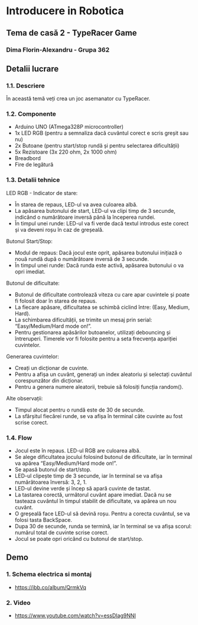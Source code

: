 # Introducere in Robotica
## Tema de casă 2 - TypeRacer Game
### Dima Florin-Alexandru - Grupa 362

## Detalii lucrare

### 1.1. Descriere
În această temă veți crea un joc asemanator cu TypeRacer.

### 1.2. Componente
- Arduino UNO (ATmega328P microcontroller)
- 1x LED RGB (pentru a semnaliza dacă cuvântul corect e scris greșit sau nu)
- 2x Butoane (pentru start/stop rundă și pentru selectarea dificultății)
- 5x Rezistoare (3x 220 ohm, 2x 1000 ohm)
- Breadbord
- Fire de legătură

### 1.3. Detalii tehnice
LED RGB - Indicator de stare:
- În starea de repaus, LED-ul va avea culoarea albă.
- La apăsarea butonului de start, LED-ul va clipi timp de 3 secunde, indicând o numărătoare inversă până la începerea rundei.
- În timpul unei runde: LED-ul va fi verde dacă textul introdus este corect și va deveni roșu în caz de greșeală.

Butonul Start/Stop:
- Modul de repaus: Dacă jocul este oprit, apăsarea butonului inițiază o nouă rundă după o numărătoare inversă de 3 secunde.
- În timpul unei runde: Dacă runda este activă, apăsarea butonului o va opri imediat.

Butonul de dificultate:
- Butonul de dificultate controlează viteza cu care apar cuvintele și poate fi folosit doar în starea de repaus.
- La fiecare apăsare, dificultatea se schimbă ciclind între: (Easy, Medium, Hard).
- La schimbarea dificultății, se trimite un mesaj prin serial: “Easy/Medium/Hard mode on!”.
- Pentru gestionarea apăsărilor butoanelor, utilizați debouncing și întreruperi. Timerele vor fi folosite pentru a seta frecvența apariției cuvintelor.

Generarea cuvintelor:
- Creați un dicționar de cuvinte.
- Pentru a afișa un cuvânt, generați un index aleatoriu și selectați cuvântul corespunzător din dicționar.
- Pentru a genera numere aleatorii, trebuie să folosiți funcția random().

Alte observații:
- Timpul alocat pentru o rundă este de 30 de secunde.
- La sfârșitul fiecărei runde, se va afișa în terminal câte cuvinte au fost scrise corect.

### 1.4. Flow
- Jocul este în repaus. LED-ul RGB are culoarea albă.
- Se alege dificultatea jocului folosind butonul de dificultate, iar în terminal va apărea “Easy/Medium/Hard mode on!”.
- Se apasă butonul de start/stop.
- LED-ul clipește timp de 3 secunde, iar în terminal se va afișa numărătoarea înversă: 3, 2, 1.
- LED-ul devine verde și încep să apară cuvinte de tastat.
- La tastarea corectă, următorul cuvânt apare imediat. Dacă nu se tasteaza cuvântul în timpul stabilit de dificultate, va apărea un nou cuvânt.
- O greșeală face LED-ul să devină roșu. Pentru a corecta cuvântul, se va folosi tasta BackSpace.
- Dupa 30 de secunde, runda se termină, iar în terminal se va afișa scorul: numărul total de cuvinte scrise corect.
- Jocul se poate opri oricând cu butonul de start/stop.

## Demo
### 1. Schema electrica si montaj
- https://ibb.co/album/QrmkVq

### 2. Video
- https://www.youtube.com/watch?v=essDIag9NNI
